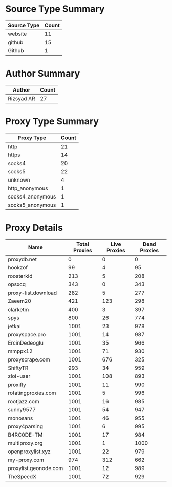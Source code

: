 # Source Type Summary

| Source Type | Count |
|-------------|-------|
| website | 11 |
| github | 15 |
| Github | 1 |


# Author Summary

| Author | Count |
|--------|-------|
| Rizsyad AR | 27 |


# Proxy Type Summary

| Proxy Type | Count |
|------------|-------|
| http | 21 |
| https | 14 |
| socks4 | 20 |
| socks5 | 22 |
| unknown | 4 |
| http_anonymous | 1 |
| socks4_anonymous | 1 |
| socks5_anonymous | 1 |


# Proxy Details

| Name | Total Proxies | Live Proxies | Dead Proxies |
|------|---------------|--------------|---------------|
| proxydb.net | 0 | 0 | 0 |
| hookzof | 99 | 4 | 95 |
| roosterkid | 213 | 5 | 208 |
| opsxcq | 343 | 0 | 343 |
| proxy-list.download | 282 | 5 | 277 |
| Zaeem20 | 421 | 123 | 298 |
| clarketm | 400 | 3 | 397 |
| spys | 800 | 26 | 774 |
| jetkai | 1001 | 23 | 978 |
| proxyspace.pro | 1001 | 14 | 987 |
| ErcinDedeoglu | 1001 | 35 | 966 |
| mmppx12 | 1001 | 71 | 930 |
| proxyscrape.com | 1001 | 676 | 325 |
| ShiftyTR | 993 | 34 | 959 |
| zloi-user | 1001 | 108 | 893 |
| proxifly | 1001 | 11 | 990 |
| rotatingproxies.com | 1001 | 5 | 996 |
| rootjazz.com | 1001 | 16 | 985 |
| sunny9577 | 1001 | 54 | 947 |
| monosans | 1001 | 46 | 955 |
| proxy4parsing | 1001 | 6 | 995 |
| B4RC0DE-TM | 1001 | 17 | 984 |
| multiproxy.org | 1001 | 1 | 1000 |
| openproxylist.xyz | 1001 | 22 | 979 |
| my-proxy.com | 974 | 312 | 662 |
| proxylist.geonode.com | 1001 | 12 | 989 |
| TheSpeedX | 1001 | 72 | 929 |

